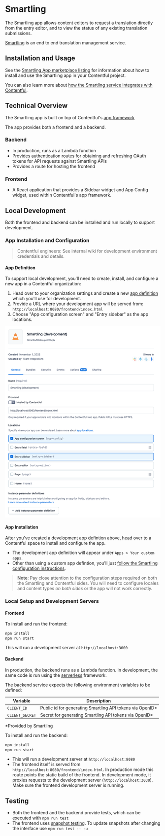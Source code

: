 # Smartling

The Smartling app allows content editors to request a translation directly from the entry editor, and to view the status of any existing translation submissions.

[Smartling](https://www.smartling.com/) is an end to end translation management service. 

## Installation and Usage

See the [Smartling App marketplace listing](https://www.contentful.com/marketplace/app/smartling/) for information about how to install and use the Smartling app in your Contentful project.

You can also learn more about [how the Smartling service integrates with Contentful](https://www.smartling.com/software/integrations/contentful/).

## Technical Overview

The Smartling app is built on top of Contentful's [app framework](https://www.smartling.com/software/integrations/contentful/)

The app provides both a frontend and a backend.

### Backend

* In production, runs as a Lambda function
* Provides authentication routes for obtaining and refreshing OAuth tokens for API requests against Smartling APIs
* Provides a route for hosting the frontend

### Frontend

* A React application that provides a Sidebar widget and App Config widget, used within Contentful's app framework.


## Local Development

Both the frontend and backend can be installed and run locally to support development.

### App Installation and Configuration

> Contentful engineers: See internal wiki for development environment credentials and details.

#### App Definition

To support local development, you'll need to create, install, and configure a new app in a Contentful organization:

1. Head over to your organization settings and create a new [app definition](https://www.contentful.com/developers/docs/extensibility/app-framework/app-definition/) which you'll use for development.
2. Provide a URL where your development app will be served from: `http://localhost:8080/frontend/index.html`
3. Choose "App configuration screen" and "Entry sidebar" as the app locations.

![App configuration dialog](./docs/smartling-development-app-definition-configuration.png)

#### App Installation

After you've created a development app defintion above, head over to a Contentful space to install and configure the app.

* The development app definition will appear under `Apps > Your custom apps`.
* Other than using a custom app defintion, you'll just [follow the Smartling configuration instructions](https://www.contentful.com/help/smartling-app/).

> **Note**: Pay close attention to the configuration steps required on both the Smartling and Contentful sides. You will need to configure locales and content types _on both sides_ or the app will not work correctly.

### Local Setup and Development Servers

#### Frontend

To install and run the frontend:

```
npm install
npm run start
```

This will run a development server at `http://localhost:3000`

#### Backend

In production, the backend runs as a Lambda function. In development, the same code is run using the [serverless](https://github.com/serverless/serverless) framework.

The backend service expects the following environment variables to be defined:

| Variable                      | Description                                                               |
| ---                           | ---                                                                       |
| `CLIENT_ID`    | Public id for generating Smartling API tokens via OpenID* |
| `CLIENT_SECRET` | Secret for generating Smartling API tokens via OpenID* |

*Provided by Smartling

To install and run the backend:

```
npm install
npm run start
```

* This will run a development server at `http://localhost:8080`
* The frontend itself is served from `http://localhost:8080/frontend/index.html`. In production mode this route points the static build of the frontend. In development mode, it proxies requests to the development server (`http://localhost:3030`). Make sure the frontend development server is running.


## Testing

* Both the frontend and the backend provide tests, which can be executed with `npm run test` 
* The frontend uses [snapshot testing](https://jestjs.io/docs/snapshot-testing). To update snapshots after changing the interface use `npm run test -- -u`
